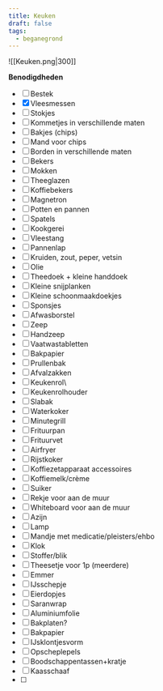 ```yaml
---
title: Keuken
draft: false
tags:
  - beganegrond
---
```

![[Keuken.png|300]]

**Benodigdheden**
- [ ] Bestek
- [x] Vleesmessen
- [ ] Stokjes
- [ ] Kommetjes in verschillende maten
- [ ] Bakjes (chips)
- [ ] Mand voor chips
- [ ] Borden in verschillende maten
- [ ] Bekers
- [ ] Mokken
- [ ] Theeglazen
- [ ] Koffiebekers
- [ ] Magnetron
- [ ] Potten en pannen
- [ ] Spatels
- [ ] Kookgerei
- [ ] Vleestang
- [ ] Pannenlap
- [ ] Kruiden, zout, peper, vetsin
- [ ] Olie
- [ ] Theedoek + kleine handdoek
- [ ] Kleine snijplanken
- [ ] Kleine schoonmaakdoekjes
- [ ] Sponsjes
- [ ] Afwasborstel
- [ ] Zeep
- [ ] Handzeep
- [ ] Vaatwastabletten
- [ ] Bakpapier
- [ ] Prullenbak
- [ ] Afvalzakken
- [ ] Keukenrol\
- [ ] Keukenrolhouder
- [ ] Slabak
- [ ] Waterkoker
- [ ] Minutegrill
- [ ] Frituurpan
- [ ] Frituurvet
- [ ] Airfryer
- [ ] Rijstkoker
- [ ] Koffiezetapparaat accessoires
- [ ] Koffiemelk/crème
- [ ] Suiker
- [ ] Rekje voor aan de muur
- [ ] Whiteboard voor aan de muur
- [ ] Azijn
- [ ] Lamp
- [ ] Mandje met medicatie/pleisters/ehbo
- [ ] Klok
- [ ] Stoffer/blik
- [ ] Theesetje voor 1p (meerdere)
- [ ] Emmer
- [ ] IJsschepje
- [ ] Eierdopjes
- [ ] Saranwrap
- [ ] Aluminiumfolie
- [ ] Bakplaten?
- [ ] Bakpapier
- [ ] IJsklontjesvorm
- [ ] Opscheplepels
- [ ] Boodschappentassen+kratje
- [ ] Kaasschaaf
- [ ] 
